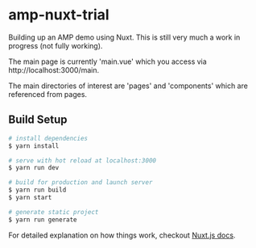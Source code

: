 # amp-nuxt-trial

Building up an AMP demo using Nuxt. This is still very much a work in progress (not fully working).

The main page is currently 'main.vue' which you access via http://localhost:3000/main.

The main directories of interest are 'pages' and 'components' which are referenced from pages.

## Build Setup

``` bash
# install dependencies
$ yarn install

# serve with hot reload at localhost:3000
$ yarn run dev

# build for production and launch server
$ yarn run build
$ yarn start

# generate static project
$ yarn run generate
```

For detailed explanation on how things work, checkout [Nuxt.js docs](https://nuxtjs.org).
